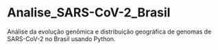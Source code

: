 # Analise_SARS-CoV-2_Brasil
Análise da evolução genômica e distribuição geográfica de genomas de SARS-CoV-2 no Brasil usando Python.

